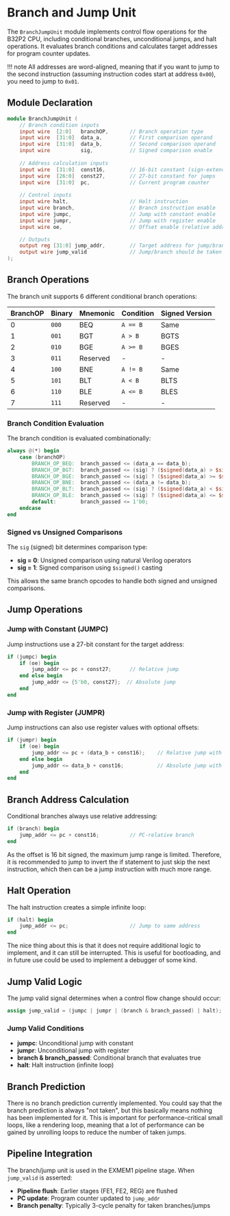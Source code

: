 # Branch and Jump Unit

The `BranchJumpUnit` module implements control flow operations for the B32P2 CPU, including conditional branches, unconditional jumps, and halt operations. It evaluates branch conditions and calculates target addresses for program counter updates.

!!! note
    All addresses are word-aligned, meaning that if you want to jump to the second instruction (assuming instruction codes start at address `0x00`), you need to jump to `0x01`.

## Module Declaration

```verilog
module BranchJumpUnit (
    // Branch condition inputs
    input wire  [2:0]   branchOP,       // Branch operation type
    input wire  [31:0]  data_a,         // First comparison operand
    input wire  [31:0]  data_b,         // Second comparison operand
    input wire          sig,            // Signed comparison enable
    
    // Address calculation inputs
    input wire  [31:0]  const16,        // 16-bit constant (sign-extended)
    input wire  [26:0]  const27,        // 27-bit constant for jumps
    input wire  [31:0]  pc,             // Current program counter
    
    // Control inputs
    input wire halt,                    // Halt instruction
    input wire branch,                  // Branch instruction enable
    input wire jumpc,                   // Jump with constant enable
    input wire jumpr,                   // Jump with register enable
    input wire oe,                      // Offset enable (relative addressing)

    // Outputs
    output reg [31:0] jump_addr,        // Target address for jump/branch
    output wire jump_valid              // Jump/branch should be taken
);
```

## Branch Operations

The branch unit supports 6 different conditional branch operations:

| BranchOP | Binary | Mnemonic | Condition | Signed Version |
|----------|--------|----------|-----------|----------------|
| 0 | `000` | BEQ | `A == B` | Same |
| 1 | `001` | BGT | `A > B` | BGTS |
| 2 | `010` | BGE | `A >= B` | BGES |
| 3 | `011` | Reserved | - | - |
| 4 | `100` | BNE | `A != B` | Same |
| 5 | `101` | BLT | `A < B` | BLTS |
| 6 | `110` | BLE | `A <= B` | BLES |
| 7 | `111` | Reserved | - | - |

### Branch Condition Evaluation

The branch condition is evaluated combinationally:

```verilog
always @(*) begin
    case (branchOP)
        BRANCH_OP_BEQ:  branch_passed <= (data_a == data_b);
        BRANCH_OP_BGT:  branch_passed <= (sig) ? ($signed(data_a) > $signed(data_b)) : (data_a > data_b);
        BRANCH_OP_BGE:  branch_passed <= (sig) ? ($signed(data_a) >= $signed(data_b)) : (data_a >= data_b);
        BRANCH_OP_BNE:  branch_passed <= (data_a != data_b);
        BRANCH_OP_BLT:  branch_passed <= (sig) ? ($signed(data_a) < $signed(data_b)) : (data_a < data_b);
        BRANCH_OP_BLE:  branch_passed <= (sig) ? ($signed(data_a) <= $signed(data_b)) : (data_a <= data_b);
        default:        branch_passed <= 1'b0;
    endcase
end
```

### Signed vs Unsigned Comparisons

The `sig` (signed) bit determines comparison type:

- **sig = 0**: Unsigned comparison using natural Verilog operators
- **sig = 1**: Signed comparison using `$signed()` casting

This allows the same branch opcodes to handle both signed and unsigned comparisons.

## Jump Operations

### Jump with Constant (JUMPC)

Jump instructions use a 27-bit constant for the target address:

```verilog
if (jumpc) begin
    if (oe) begin
        jump_addr <= pc + const27;      // Relative jump
    end else begin
        jump_addr <= {5'b0, const27};  // Absolute jump
    end
end
```

### Jump with Register (JUMPR)

Jump instructions can also use register values with optional offsets:

```verilog
if (jumpr) begin
    if (oe) begin
        jump_addr <= pc + (data_b + const16);    // Relative jump with register
    end else begin
        jump_addr <= data_b + const16;           // Absolute jump with register
    end
end
```

## Branch Address Calculation

Conditional branches always use relative addressing:

```verilog
if (branch) begin
    jump_addr <= pc + const16;          // PC-relative branch
end
```
As the offset is 16 bit signed, the maximum jump range is limited. Therefore, it is recommended to jump to invert the if statement to just skip the next instruction, which then can be a jump instruction with much more range.


## Halt Operation

The halt instruction creates a simple infinite loop:

```verilog
if (halt) begin
    jump_addr <= pc;                    // Jump to same address
end
```
The nice thing about this is that it does not require additional logic to implement, and it can still be interrupted. This is useful for bootloading, and in future use could be used to implement a debugger of some kind.

## Jump Valid Logic

The jump valid signal determines when a control flow change should occur:

```verilog
assign jump_valid = (jumpc | jumpr | (branch & branch_passed) | halt);
```

### Jump Valid Conditions
- **jumpc**: Unconditional jump with constant
- **jumpr**: Unconditional jump with register
- **branch & branch_passed**: Conditional branch that evaluates true
- **halt**: Halt instruction (infinite loop)

## Branch Prediction

There is no branch prediction currently implemented. You could say that the branch prediction is always "not taken", but this basically means nothing has been implemented for it. This is important for performance-critical small loops, like a rendering loop, meaning that a lot of performance can be gained by unrolling loops to reduce the number of taken jumps.

## Pipeline Integration

The branch/jump unit is used in the EXMEM1 pipeline stage. When `jump_valid` is asserted:

- **Pipeline flush**: Earlier stages (FE1, FE2, REG) are flushed
- **PC update**: Program counter updated to `jump_addr`
- **Branch penalty**: Typically 3-cycle penalty for taken branches/jumps
